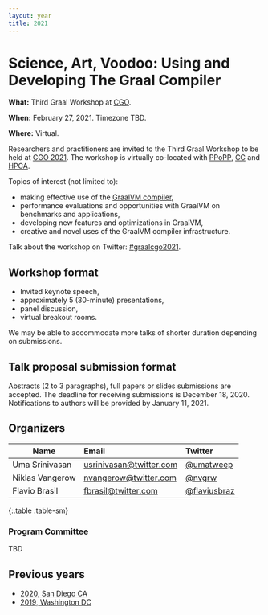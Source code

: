 ```yaml
---
layout: year
title: 2021
---
```


# Science, Art, Voodoo: Using and Developing The Graal Compiler

**What:** Third Graal Workshop at [CGO](https://www.cgo.org).

**When:** February 27, 2021. Timezone TBD.

**Where:** Virtual.

Researchers and practitioners are invited to the Third Graal Workshop to be held at [CGO 2021](https://conf.researchr.org/home/cgo-2021). The workshop is virtually co-located with [PPoPP](https://conf.researchr.org/home/PPoPP-2021), [CC](https://conf.researchr.org/home/CC-2021) and [HPCA](https://hpca-conf.org/2021/).

Topics of interest (not limited to):
- making effective use of the [GraalVM compiler](https://github.com/oracle/graal),
- performance evaluations and opportunities with GraalVM on benchmarks and applications,
- developing new features and optimizations in GraalVM,
- creative and novel uses of the GraalVM compiler infrastructure.

Talk about the workshop on Twitter: [#graalcgo2021](https://twitter.com/search?q=%23graalcgo2021).

## Workshop format
- Invited keynote speech,
- approximately 5 (30-minute) presentations,
- panel discussion,
- virtual breakout rooms.

We may be able to accommodate more talks of shorter duration depending on submissions.

## Talk proposal submission format
Abstracts (2 to 3 paragraphs), full papers or slides submissions are accepted. The deadline for receiving submissions is December 18, 2020. Notifications to authors will be provided by January 11, 2021.

## Organizers

| Name | Email | Twitter |
| --- | :--- | :--- | 
| Uma Srinivasan | [usrinivasan@twitter.com](mailto:usrinivasan@twitter.com) | [@umatweep](https://twitter.com/umatweep) |
| Niklas Vangerow | [nvangerow@twitter.com](mailto:nvangerow@twitter.com) | [@nvgrw](https://twitter.com/nvgrw)
| Flavio Brasil | [fbrasil@twitter.com](mailto:fbrasil@twitter.com) | [@flaviusbraz](https://twitter.com/flaviusbraz)
{:.table .table-sm}

### Program Committee

TBD

## Previous years

* [2020, San Diego CA](../2020/)
* [2019, Washington DC](../2019/)